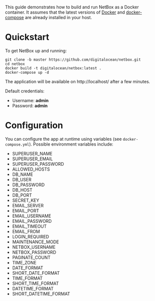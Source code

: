 This guide demonstrates how to build and run NetBox as a Docker container. It assumes that the latest versions of [Docker](https://www.docker.com/) and [docker-compose](https://docs.docker.com/compose/) are already installed in your host.

# Quickstart

To get NetBox up and running:

```
git clone -b master https://github.com/digitalocean/netbox.git
cd netbox
docker build -t digitalocean/netbox:latest .
docker-compose up -d
```

The application will be available on http://localhost/ after a few minutes.

Default credentials:

* Username: **admin**
* Password: **admin**

# Configuration

You can configure the app at runtime using variables (see `docker-compose.yml`). Possible environment variables include:

* SUPERUSER_NAME
* SUPERUSER_EMAIL
* SUPERUSER_PASSWORD
* ALLOWED_HOSTS
* DB_NAME
* DB_USER
* DB_PASSWORD
* DB_HOST
* DB_PORT
* SECRET_KEY
* EMAIL_SERVER
* EMAIL_PORT
* EMAIL_USERNAME
* EMAIL_PASSWORD
* EMAIL_TIMEOUT
* EMAIL_FROM
* LOGIN_REQUIRED
* MAINTENANCE_MODE
* NETBOX_USERNAME
* NETBOX_PASSWORD
* PAGINATE_COUNT
* TIME_ZONE
* DATE_FORMAT
* SHORT_DATE_FORMAT
* TIME_FORMAT
* SHORT_TIME_FORMAT
* DATETIME_FORMAT
* SHORT_DATETIME_FORMAT
